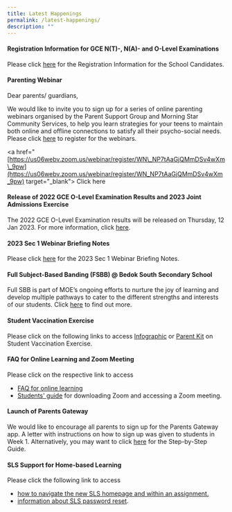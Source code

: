 ```yaml
---
title: Latest Happenings
permalink: /latest-happenings/
description: ""
---
```

#### Registration Information for GCE N(T)-, N(A)- and O-Level Examinations

Please click [here](https://go.gov.sg/2023seabregistrationinformation) for the Registration Information for the School Candidates.

#### Parenting Webinar

Dear parents/ guardians,

We would like to invite you to sign up for a series of online parenting webinars organised by the Parent Support Group and Morning Star Community Services, to help you learn strategies for your teens to maintain both online and offline connections to satisfy all their psycho-social needs. Please click [here](https://us06web.zoom.us/webinar/register/WN_NP7tAaGjQMmDSv4wXm_9pw) to register for the webinars. 

<a href="[https://us06webv.zoom.us/webinar/register/WN\_NP7tAaGjQMmDSv4wXm\_9pw](https://us06webv.zoom.us/webinar/register/WN_NP7tAaGjQMmDSv4wXm_9pw) target="\_blank">
Click here</a>

#### Release of 2022 GCE O-Level Examination Results and 2023 Joint Admissions Exercise

The 2022 GCE O-Level Examination results will be released on Thursday, 12 Jan 2023. For more information, click [here](/information-and-links/For-Students/2022-O-Level-Results-Release/).

#### 2023 Sec 1 Webinar Briefing Notes

Please click [here](/files/2023%20Welcome_Sec%201.pdf) for the 2023 Sec 1 Webinar Briefing Notes.


#### Full Subject-Based Banding (FSBB) @ Bedok South Secondary School

Full SBB is part of MOE’s ongoing efforts to nurture the joy of learning and develop multiple pathways to cater to the different strengths and interests of our students. Click [here](/curriculum/Full-Subject-Based-Banding-FSBB/) to find out more.


#### Student Vaccination Exercise

Please click on the following links to access [Infographic](/files/Infographic%20onStudent%20Vaccination%20Exercise.pdf) or [Parent Kit](/files/Parent%20Kit%20on%20StudentVaccinationExercise.pdf) on Student Vaccination Exercise.

#### FAQ for Online Learning and Zoom Meeting

Please click on the respective link to access

*   [FAQ for online learning](/files/FAQforonlinelearning.pdf)
*   [Students' guide](/files/Students'%20Guide%20to%20Video%20Conferencing%20with%20Teachers%20Using%20Zoom%20for%20HBL.pdf) for downloading Zoom and accessing a Zoom meeting.

#### Launch of Parents Gateway

We would like to encourage all parents to sign up for the Parents Gateway app. A letter with instructions on how to sign up was given to students in Week 1. Alternatively, you may want to click [here](/files/Letter%20-%20Parents%20Gateway(BSSS).pdf) for the Step-by-Step Guide.



#### SLS Support for Home-based Learning

Please click the following link to access

* [how to navigate the new SLS homepage and within an assignment.](/files/Student%20E-Poster%20for%20Navigation%20on%20SLS.pdf)
* [information about SLS password reset](/information-and-links/for-students/student-learning-space-sls).